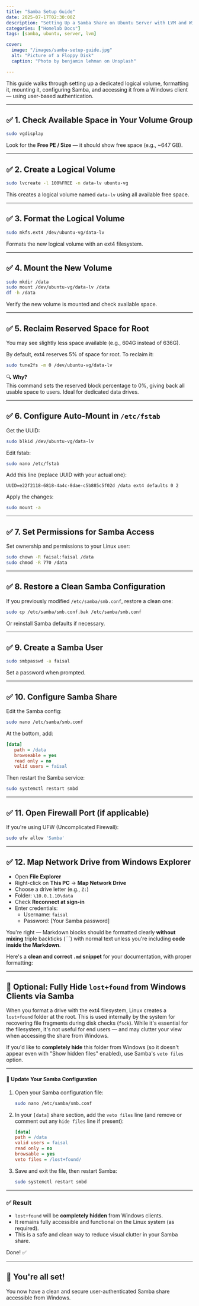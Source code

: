 ```yaml
---
title: "Samba Setup Guide"
date: 2025-07-17T02:30:00Z
description: "Setting Up a Samba Share on Ubuntu Server with LVM and Windows Access"
categories: ["Homelab Docs"]
tags: [samba, ubuntu, server, lvm]

cover:
  image: "/images/samba-setup-guide.jpg"
  alt: "Picture of a Floppy Disk"
  caption: "Photo by benjamin lehman on Unsplash"

---
```


This guide walks through setting up a dedicated logical volume, formatting it, mounting it, configuring Samba, and accessing it from a Windows client — using user-based authentication.

---

## ✅ 1. Check Available Space in Your Volume Group

```bash
sudo vgdisplay
```

Look for the **Free PE / Size** — it should show free space (e.g., ~647 GB).

---

## ✅ 2. Create a Logical Volume

```bash
sudo lvcreate -l 100%FREE -n data-lv ubuntu-vg
```

This creates a logical volume named `data-lv` using all available free space.

---

## ✅ 3. Format the Logical Volume

```bash
sudo mkfs.ext4 /dev/ubuntu-vg/data-lv
```

Formats the new logical volume with an ext4 filesystem.

---

## ✅ 4. Mount the New Volume

```bash
sudo mkdir /data
sudo mount /dev/ubuntu-vg/data-lv /data
df -h /data
```

Verify the new volume is mounted and check available space.

---

## ✅ 5. Reclaim Reserved Space for Root

You may see slightly less space available (e.g., 604G instead of 636G).

By default, ext4 reserves 5% of space for root. To reclaim it:

```bash
sudo tune2fs -m 0 /dev/ubuntu-vg/data-lv
```

🔍 **Why?**  
This command sets the reserved block percentage to 0%, giving back all usable space to users. Ideal for dedicated data drives.

---

## ✅ 6. Configure Auto-Mount in `/etc/fstab`

Get the UUID:

```bash
sudo blkid /dev/ubuntu-vg/data-lv
```

Edit fstab:

```bash
sudo nano /etc/fstab
```

Add this line (replace UUID with your actual one):

```fstab
UUID=e22f2118-6818-4a4c-8dae-c5b885c5f02d /data ext4 defaults 0 2
```

Apply the changes:

```bash
sudo mount -a
```

---

## ✅ 7. Set Permissions for Samba Access

Set ownership and permissions to your Linux user:

```bash
sudo chown -R faisal:faisal /data
sudo chmod -R 770 /data
```

---

## ✅ 8. Restore a Clean Samba Configuration

If you previously modified `/etc/samba/smb.conf`, restore a clean one:

```bash
sudo cp /etc/samba/smb.conf.bak /etc/samba/smb.conf
```

Or reinstall Samba defaults if necessary.

---

## ✅ 9. Create a Samba User

```bash
sudo smbpasswd -a faisal
```

Set a password when prompted.

---

## ✅ 10. Configure Samba Share

Edit the Samba config:

```bash
sudo nano /etc/samba/smb.conf
```

At the bottom, add:

```ini
[data]
   path = /data
   browseable = yes
   read only = no
   valid users = faisal
```

Then restart the Samba service:

```bash
sudo systemctl restart smbd
```

---

## ✅ 11. Open Firewall Port (if applicable)

If you're using UFW (Uncomplicated Firewall):

```bash
sudo ufw allow 'Samba'
```

---

## ✅ 12. Map Network Drive from Windows Explorer

- Open **File Explorer**
- Right-click on **This PC** → **Map Network Drive**
- Choose a drive letter (e.g., `Z:`)
- Folder: `\10.0.1.10\data`
- Check **Reconnect at sign-in**
- Enter credentials:
  - Username: `faisal`
  - Password: [Your Samba password]

You're right — Markdown blocks should be formatted clearly **without mixing** triple backticks (\`\`\`) with normal text unless you're including **code inside the Markdown**.

Here's a **clean and correct `.md` snippet** for your documentation, with proper formatting:

---

## 🫥 Optional: Fully Hide `lost+found` from Windows Clients via Samba

When you format a drive with the ext4 filesystem, Linux creates a `lost+found` folder at the root. This is used internally by the system for recovering file fragments during disk checks (`fsck`). While it's essential for the filesystem, it's not useful for end users — and may clutter your view when accessing the share from Windows.

If you'd like to **completely hide** this folder from Windows (so it doesn't appear even with "Show hidden files" enabled), use Samba's `veto files` option.

---

#### 🔧 Update Your Samba Configuration

1. Open your Samba configuration file:

   ```bash
   sudo nano /etc/samba/smb.conf
   ```

2. In your `[data]` share section, add the `veto files` line (and remove or comment out any `hide files` line if present):

   ```ini
   [data]
   path = /data
   valid users = faisal
   read only = no
   browsable = yes
   veto files = /lost+found/
   ```

3. Save and exit the file, then restart Samba:

   ```bash
   sudo systemctl restart smbd
   ```

---

### ✅ Result

* `lost+found` will be **completely hidden** from Windows clients.
* It remains fully accessible and functional on the Linux system (as required).
* This is a safe and clean way to reduce visual clutter in your Samba share.

Done! ✅

---

## 🎉 You're all set!
You now have a clean and secure user-authenticated Samba share accessible from Windows.
